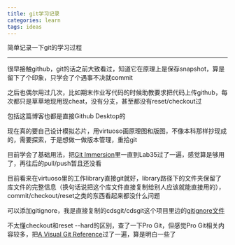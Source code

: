 ```yaml
---
title: git学习记录
categories: learn
tags: ideas
---
```


简单记录一下git的学习过程

---

很早接触github，git的话之前大致看过，知道它在原理上是保存snapshot，算是留下了个印象，只学会了个遇事不决就commit

之后也偶尔用过几次，比如期末作业写代码的时候助教要求把代码上传github，每次都只是草草地现用现cheat，没有分支，甚至都没有reset/checkout过

包括这篇博客也都是直接Github Desktop的

现在真的要自己设计模拟芯片，用virtuoso画原理图和版图，不像本科那样抄现成的，需要探索，于是想做一做版本管理，重拾git

目前学会了基础用法，把[Git Immersion](https://gitimmersion.com/)里一直到Lab35过了一遍，感觉算是够用了，再往后的pull/push暂且还没看

目前看来在virtuoso里的工作library直接git就好，library路径下的文件夹保留了库文件的完整信息（换句话说把这个库文件直接复制给别人应该就能直接用的），commit/checkout/reset之类的东西看起来都没什么问题

可以添加gitignore，我是直接复制的cdsgit/cdsgit这个项目里边的[gitignore文件](https://github.com/cdsgit/cdsgit/blob/master/setup/cadence.gitignore)

不太懂checkout和reset --hard的区别，查了一下Pro Git，但感觉Pro Git相关内容较多，把[A Visual Git Reference](https://marklodato.github.io/visual-git-guide/index-en.html)过了一遍，算是明白一些了
